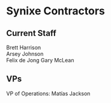 # Synixe Contractors

## Current Staff

Brett Harrison  
Arsey Johnson  
Felix de Jong
Gary McLean

## VPs

VP of Operations: Matías Jackson  
